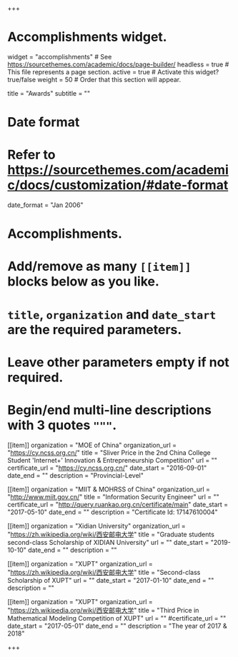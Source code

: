 +++
# Accomplishments widget.
widget = "accomplishments"  # See https://sourcethemes.com/academic/docs/page-builder/
headless = true  # This file represents a page section.
active = true  # Activate this widget? true/false
weight = 50  # Order that this section will appear.

title = "Awards"
subtitle = ""

# Date format
#   Refer to https://sourcethemes.com/academic/docs/customization/#date-format
date_format = "Jan 2006"

# Accomplishments.
#   Add/remove as many `[[item]]` blocks below as you like.
#   `title`, `organization` and `date_start` are the required parameters.
#   Leave other parameters empty if not required.
#   Begin/end multi-line descriptions with 3 quotes `"""`.

[[item]]
  organization = "MOE of China"
  organization_url = "https://cy.ncss.org.cn/"
  title = "Sliver Price in the 2nd China College Student 'Internet+' Innovation & Entrepreneurship Competition"
  url = ""
  certificate_url = "https://cy.ncss.org.cn/"
  date_start = "2016-09-01"
  date_end = ""
  description = "Provincial-Level"

[[item]]
  organization = "MIIT & MOHRSS of China"
  organization_url = "http://www.miit.gov.cn/"
  title = "Information Security Engineer"
  url = ""
  certificate_url = "http://query.ruankao.org.cn/certificate/main"
  date_start = "2017-05-10"
  date_end = ""
  description = "Certificate Id: 17147610004"


[[item]]
  organization = "Xidian University"
  organization_url = "https://zh.wikipedia.org/wiki/西安邮电大学"
  title = "Graduate students second-class Scholarship of XIDIAN University"
  url = ""
  date_start = "2019-10-10"
  date_end = ""
  description = ""

  [[item]]
  organization = "XUPT"
  organization_url = "https://zh.wikipedia.org/wiki/西安邮电大学"
  title = "Second-class Scholarship of XUPT"
  url = ""
  date_start = "2017-01-10"
  date_end = ""
  description = ""

 [[item]]
  organization = "XUPT"
  organization_url = "https://zh.wikipedia.org/wiki/西安邮电大学"
  title = "Third Price in Mathematical Modeling Competition of XUPT"
  url = ""
  #certificate_url = ""
  date_start = "2017-05-01"
  date_end = ""
  description = "The year of 2017 & 2018"


+++
